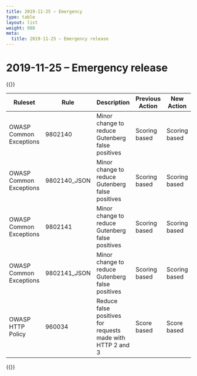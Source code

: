 ```yaml
---
title: 2019-11-25 – Emergency
type: table
layout: list
weight: 988
meta:
  title: 2019-11-25 – Emergency release
---
```


# 2019-11-25 – Emergency release

{{<table-wrap>}}<table style="width: 100%">

<thead>
  <tr>
    <th>Ruleset</th>
    <th>Rule</th>
    <th>Description</th>
    <th>Previous Action</th>
    <th>New Action</th>
  </tr>
</thead>
<tbody>
  <tr>
    <td>OWASP Common Exceptions</td>
    <td>9802140</td>
    <td>Minor change to reduce Gutenberg false positives</td>
    <td>Scoring based</td>
    <td>Scoring based</td>
  </tr>
  <tr>
    <td>OWASP Common Exceptions</td>
    <td>9802140_JSON</td>
    <td>Minor change to reduce Gutenberg false positives</td>
    <td>Scoring based</td>
    <td>Scoring based</td>
  </tr>
  <tr>
    <td>OWASP Common Exceptions</td>
    <td>9802141</td>
    <td>Minor change to reduce Gutenberg false positives</td>
    <td>Scoring based</td>
    <td>Scoring based</td>
  </tr>
  <tr>
    <td>OWASP Common Exceptions</td>
    <td>9802141_JSON</td>
    <td>Minor change to reduce Gutenberg false positives</td>
    <td>Scoring based</td>
    <td>Scoring based</td>
  </tr>
  <tr>
    <td>OWASP HTTP Policy</td>
    <td>960034</td>
    <td>Reduce false positives for requests made with HTTP 2 and 3</td>
    <td>Score based</td>
    <td>Score based</td>
  </tr>
</tbody>

</table>{{</table-wrap>}}
